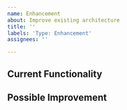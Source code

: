 ```yaml
---
name: Enhancement
about: Improve existing architecture
title: ''
labels: 'Type: Enhancement'
assignees: ''

---
```


<!-- < < < < < < < < < < < < < < < < < < < < < < < < < < < < < < < < < ☺ 
v                 ✰  Thanks for opening an issue! ✰                    v
v    Before smashing the submit button please review the template.     v
v               Don't forget to set the priority label.                v
v       Please also ensure that this is not a duplicate issue :)       v  
☺ > > > > > > > > > > > > > > > > > > > > > > > > > > > > > > > > >  -->

## Current Functionality


## Possible Improvement

